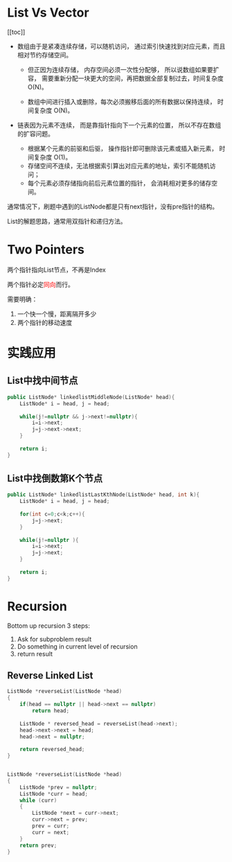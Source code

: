 # List Vs Vector

[[toc]]

* 数组由于是紧凑连续存储，可以随机访问， 通过索引快速找到对应元素，而且相对节约存储空间。

     * 但正因为连续存储， 内存空间必须一次性分配够， 所以说数组如果要扩容， 需要重新分配一块更大的空间，再把数据全部复制过去，时间复杂度 O(N)。

     * 数组中间进行插入或删除，每次必须搬移后面的所有数据以保持连续， 时间复杂度 O(N)。

* 链表因为元素不连续， 而是靠指针指向下一个元素的位置， 所以不存在数组的扩容问题。
  * 根据某个元素的前驱和后驱， 操作指针即可删除该元素或插入新元素， 时间复杂度 O(1)。
  * 存储空间不连续，无法根据索引算出对应元素的地址，索引不能随机访问；
  * 每个元素必须存储指向前后元素位置的指针， 会消耗相对更多的储存空间。

通常情况下，刷题中遇到的ListNode都是只有next指针，没有pre指针的结构。

List的解题思路，通常用双指针和递归方法。

# Two Pointers

两个指针指向List节点，不再是Index

两个指针必定<font color='red'>同向</font>而行。

需要明确：

1. 一个快一个慢，距离隔开多少
2. 两个指针的移动速度

# 实践应用

## List中找中间节点

```c++
public ListNode* linkedlistMiddleNode(ListNode* head){
	ListNode* i = head, j = head;
	
	while(j!=nullptr && j->next!=nullptr){
		i=i->next;
		j=j->next->next;
	}
	
	return i;
}
```

## List中找倒数第K个节点

```c++
public ListNode* linkedlistLastKthNode(ListNode* head, int k){
	ListNode* i = head, j = head;
	
	for(int c=0;c<k;c++){
		j=j->next;
	}
	
	while(j!=nullptr ){
		i=i->next;
		j=j->next;
	}
	
	return i;
}
```

# Recursion

Bottom up recursion 3 steps:

1.  Ask for subproblem result
2. Do something in current level of recursion
3. return result

## Reverse Linked List

```c++
ListNode *reverseList(ListNode *head)
{
    if(head == nullptr || head->next == nullptr)
    	return head;
    	
    ListNode * reversed_head = reverseList(head->next);
    head->next->next = head;
    head->next = nullptr;
    
    return reversed_head;
}


ListNode *reverseList(ListNode *head)
{
    ListNode *prev = nullptr;
    ListNode *curr = head;
    while (curr)
    {
        ListNode *next = curr->next;
        curr->next = prev;
        prev = curr;
        curr = next;
    }
    return prev;
}
```

